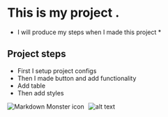 # This is my project .

- I will produce my steps when I made this project \*

## Project steps

- First I setup project configs
- Then I made button and add functionality
- Add table
- Then add styles

<img src="https://images.unsplash.com/photo-1619486052695-3452e0ce829a?ixid=MnwxMjA3fDB8MHxwaG90by1wYWdlfHx8fGVufDB8fHx8&ixlib=rb-1.2.1&auto=format&fit=crop&w=751&q=80"
     alt="Markdown Monster icon"
     style="float: left; margin-right: 10px;" />

![alt text](https://images.unsplash.com/photo-1477346611705-65d1883cee1e?ixid=MnwxMjA3fDB8MHxzZWFyY2h8OHx8ZGFya3xlbnwwfHwwfHw%3D&ixlib=rb-1.2.1&auto=format&fit=crop&w=500&q=60)
